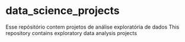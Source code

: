 # data_science_projects

Esse repósitório contem projetos de análise exploratória de dados
This repository contains exploratory data analysis projects
